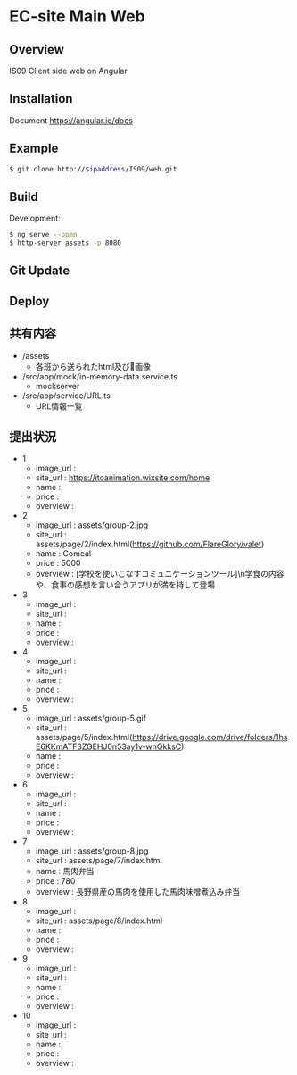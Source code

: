 EC-site Main Web
====

## Overview

IS09 Client side web on Angular

## Installation

Document
https://angular.io/docs

## Example 

```bash
$ git clone http://$ipaddress/IS09/web.git
```

## Build

Development:
```bash
$ ng serve --open
$ http-server assets -p 8080
```

## Git Update

## Deploy


## 共有内容

- /assets
    - 各班から送られたhtml及び画像
- /src/app/mock/in-memory-data.service.ts
    - mockserver
- /src/app/service/URL.ts
    - URL情報一覧


## 提出状況
- 1
    - image_url   : 
    - site_url    : https://itoanimation.wixsite.com/home
    - name        : 
    - price       : 
    - overview    : 
- 2
    - image_url   : assets/group-2.jpg
    - site_url    : assets/page/2/index.html(https://github.com/FlareGlory/valet)
    - name        : Comeal
    - price       : 5000
    - overview    : [学校を使いこなすコミュニケーションツール]\n学食の内容や、食事の感想を言い合うアプリが満を持して登場
- 3
    - image_url   : 
    - site_url    : 
    - name        : 
    - price       : 
    - overview    : 
- 4
    - image_url   : 
    - site_url    : 
    - name        : 
    - price       : 
    - overview    : 
- 5
    - image_url   : assets/group-5.gif
    - site_url    : assets/page/5/index.html(https://drive.google.com/drive/folders/1hsE6KKmATF3ZGEHJ0n53ay1v-wnQkksC)
    - name        : 
    - price       : 
    - overview    : 
- 6
    - image_url   : 
    - site_url    : 
    - name        : 
    - price       : 
    - overview    : 
- 7
    - image_url   : assets/group-8.jpg
    - site_url    : assets/page/7/index.html
    - name        : 馬肉弁当
    - price       : 780
    - overview    : 長野県産の馬肉を使用した馬肉味噌煮込み弁当
- 8
    - image_url   : 
    - site_url    : assets/page/8/index.html
    - name        : 
    - price       : 
    - overview    : 
- 9
    - image_url   : 
    - site_url    : 
    - name        : 
    - price       : 
    - overview    : 
- 10
    - image_url   : 
    - site_url    : 
    - name        : 
    - price       : 
    - overview    : 

